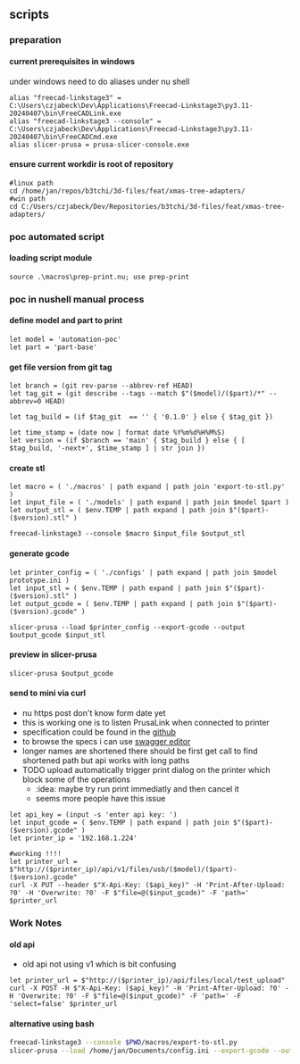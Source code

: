 ## scripts
### preparation
#### current prerequisites in windows
under windows need to do aliases under nu shell
```nu
alias "freecad-linkstage3" = C:\Users\czjabeck\Dev\Applications\Freecad-Linkstage3\py3.11-20240407\bin\FreeCADLink.exe
alias "freecad-linkstage3 --console" = C:\Users\czjabeck\Dev\Applications\Freecad-Linkstage3\py3.11-20240407\bin\FreeCADCmd.exe
alias slicer-prusa = prusa-slicer-console.exe
```

#### ensure current workdir is root of repository
```nu
#linux path
cd /home/jan/repos/b3tchi/3d-files/feat/xmas-tree-adapters/
#win path
cd C:/Users/czjabeck/Dev/Repositories/b3tchi/3d-files/feat/xmas-tree-adapters/
```


### poc automated script
#### loading script module
```nu
source .\macros\prep-print.nu; use prep-print
```


### poc in nushell manual process


#### define model and part to print
```nu
let model = 'automation-poc'
let part = 'part-base'
```

#### get file version from git tag
```nu
let branch = (git rev-parse --abbrev-ref HEAD)
let tag_git = (git describe --tags --match $"($model)/($part)/*" --abbrev=0 HEAD)

let tag_build = (if $tag_git  == '' { '0.1.0' } else { $tag_git })

let time_stamp = (date now | format date %Y%m%d%H%M%S)
let version = (if $branch == 'main' { $tag_build } else { [ $tag_build, '-next+', $time_stamp ] | str join })
```

#### create stl
```nu
let macro = ( './macros' | path expand | path join 'export-to-stl.py' )
let input_file = ( './models' | path expand | path join $model $part )
let output_stl = ( $env.TEMP | path expand | path join $"($part)-($version).stl" )

freecad-linkstage3 --console $macro $input_file $output_stl
```
#### generate gcode
```nu
let printer_config = ( './configs' | path expand | path join $model prototype.ini )
let input_stl = ( $env.TEMP | path expand | path join $"($part)-($version).stl" )
let output_gcode = ( $env.TEMP | path expand | path join $"($part)-($version).gcode" )

slicer-prusa --load $printer_config --export-gcode --output $output_gcode $input_stl
```

#### preview in slicer-prusa
```nu
slicer-prusa $output_gcode
```

#### send to mini via curl
- nu https post don't know form date yet
- this is working one is to listen PrusaLink when connected to printer
- specification could be found in the [github](https://github.com/prusa3d/Prusa-Link-Web/blob/master/spec/openapi.yaml)
- to browse the specs i can use [swagger editor](https://editor.swagger.io/)
- longer names are shortened there should be first get call to find shortened path but api works with long paths
- TODO upload automatically trigger print dialog on the printer which block some of the operations
  - :idea: maybe try run print immediatly and then cancel it 
  - seems more people have this issue

```nu
let api_key = (input -s 'enter api key: ')
let input_gcode = ( $env.TEMP | path expand | path join $"($part)-($version).gcode" )
let printer_ip = '192.168.1.224'

#working !!!!
let printer_url = $"http://($printer_ip)/api/v1/files/usb/($model)/($part)-($version).gcode"
curl -X PUT --header $"X-Api-Key: ($api_key)" -H 'Print-After-Upload: ?0' -H 'Overwrite: ?0' -F $"file=@($input_gcode)" -F 'path=' $printer_url
```



### Work Notes


#### old api 
- old api not using v1 which is bit confusing
```nu
let printer_url = $"http://($printer_ip)/api/files/local/test_upload"
curl -X POST -H $"X-Api-Key: ($api_key)" -H 'Print-After-Upload: ?0' -H 'Overwrite: ?0' -F $"file=@($input_gcode)" -F 'path=' -F 'select=false' $printer_url
```
#### alternative using bash
```bash
freecad-linkstage3 --console $PWD/macros/export-to-stl.py
slicer-prusa --load /home/jan/Documents/config.ini --export-gcode --output /home/jan/Documents/test.gcode /home/jan/Documents/part-base.stl
```

